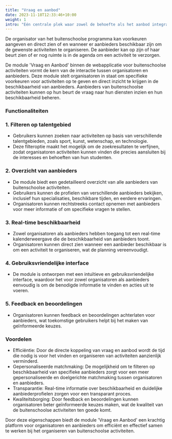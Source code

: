 ```yaml
---
title: "Vraag en aanbod"
date: 2023-11-18T12:33:46+10:00
weight: 1
intro: "Eén centrale plek waar zowel de behoefte als het aanbod integraal inzichtelijk is en voortdurend up-to-date wordt gehouden."
---
```


De organisator van het buitenschoolse programma kan voorkeuren aangeven en direct zien of en wanneer er aanbieders beschikbaar zijn om de gewenste activiteiten te organiseren. De aanbieder kan op zijn of haar beurt zien of er nog ruimte is in de agenda om een activiteit te verzorgen.

De module 'Vraag en Aanbod' binnen de webapplicatie voor buitenschoolse activiteiten vormt de kern van de interactie tussen organisatoren en aanbieders. Deze module stelt organisatoren in staat om specifieke voorkeuren voor activiteiten op te geven en direct inzicht te krijgen in de beschikbaarheid van aanbieders. Aanbieders van buitenschoolse activiteiten kunnen op hun beurt de vraag naar hun diensten inzien en hun beschikbaarheid beheren.

### Functionaliteiten

### 1. Filteren op talentgebied

- Gebruikers kunnen zoeken naar activiteiten op basis van verschillende talentgebieden, zoals sport, kunst, wetenschap, en technologie.
- Deze filteroptie maakt het mogelijk om de zoekresultaten te verfijnen, zodat organisatoren activiteiten kunnen vinden die precies aansluiten bij de interesses en behoeften van hun studenten.

### 2. Overzicht van aanbieders

- De module biedt een gedetailleerd overzicht van alle aanbieders van buitenschoolse activiteiten.
- Gebruikers kunnen de profielen van verschillende aanbieders bekijken, inclusief hun specialisaties, beschikbare tijden, en eerdere ervaringen.
- Organisatoren kunnen rechtstreeks contact opnemen met aanbieders voor meer informatie of om specifieke vragen te stellen.

### 3. Real-time beschikbaarheid

- Zowel organisatoren als aanbieders hebben toegang tot een real-time kalenderweergave die de beschikbaarheid van aanbieders toont.
- Organisatoren kunnen direct zien wanneer een aanbieder beschikbaar is om een activiteit te organiseren, wat de planning vereenvoudigt.

### 4. Gebruiksvriendelijke interface

- De module is ontworpen met een intuïtieve en gebruiksvriendelijke interface, waardoor het voor zowel organisatoren als aanbieders eenvoudig is om de benodigde informatie te vinden en acties uit te voeren.

### 5. Feedback en beoordelingen

- Organisatoren kunnen feedback en beoordelingen achterlaten voor aanbieders, wat toekomstige gebruikers helpt bij het maken van geïnformeerde keuzes.

### Voordelen

- Efficiëntie: Door de directe koppeling van vraag en aanbod wordt de tijd die nodig is voor het vinden en organiseren van activiteiten aanzienlijk verminderd.
- Gepersonaliseerde matchmaking: De mogelijkheid om te filteren op beschikbaarheid van specifieke aanbieders zorgt voor een meer gepersonaliseerde en doelgerichte matchmaking tussen organisatoren en aanbieders.
- Transparantie: Real-time informatie over beschikbaarheid en duidelijke aanbiederprofielen zorgen voor een transparant proces.
- Kwaliteitsborging: Door feedback en beoordelingen kunnen organisatoren beter geïnformeerde keuzes maken, wat de kwaliteit van de buitenschoolse activiteiten ten goede komt.

Door deze eigenschappen biedt de module 'Vraag en Aanbod' een krachtig platform voor organisatoren en aanbieders om efficiënt en effectief samen te werken bij het organiseren van buitenschoolse activiteiten.
